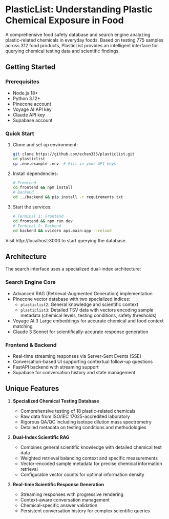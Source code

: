 # PlasticList: Understanding Plastic Chemical Exposure in Food

A comprehensive food safety database and search engine analyzing plastic-related chemicals in everyday foods. Based on testing 775 samples across 312 food products, PlasticList provides an intelligent interface for querying chemical testing data and scientific findings.

## Getting Started

### Prerequisites
- Node.js 18+
- Python 3.12+
- Pinecone account
- Voyage AI API key
- Claude API key
- Supabase account

### Quick Start
1. Clone and set up environment:
   ```bash
   git clone https://github.com/echen333/plasticlist.git
   cd plasticlist
   cp .env.example .env  # Fill in your API keys
   ```

2. Install dependencies:
   ```bash
   # Frontend
   cd frontend && npm install
   # Backend
   cd ../backend && pip install -r requirements.txt
   ```

3. Start the services:
   ```bash
   # Terminal 1: Frontend
   cd frontend && npm run dev
   # Terminal 2: Backend
   cd backend && uvicorn api.main:app --reload
   ```

Visit http://localhost:3000 to start querying the database.

## Architecture

The search interface uses a specialized dual-index architecture:

### Search Engine Core
- Advanced RAG (Retrieval-Augmented Generation) implementation
- Pinecone vector database with two specialized indices:
  - `plasticlist2`: General knowledge and scientific context
  - `plasticlist3`: Detailed TSV data with vectors encoding sample metadata (chemical levels, testing conditions, safety thresholds)
- Voyage AI 3 Large embeddings for accurate chemical and food context matching
- Claude 3 Sonnet for scientifically-accurate response generation

### Frontend & Backend
- Real-time streaming responses via Server-Sent Events (SSE)
- Conversation-based UI supporting contextual follow-up questions
- FastAPI backend with streaming support
- Supabase for conversation history and state management

## Unique Features

1. **Specialized Chemical Testing Database**
   - Comprehensive testing of 18 plastic-related chemicals
   - Raw data from ISO/IEC 17025-accredited laboratory
   - Rigorous QA/QC including isotope dilution mass spectrometry
   - Detailed metadata on testing conditions and methodologies

2. **Dual-Index Scientific RAG**
   - Combines general scientific knowledge with detailed chemical test data
   - Weighted retrieval balancing context and specific measurements
   - Vector-encoded sample metadata for precise chemical information retrieval
   - Configurable vector counts for optimal information density

3. **Real-time Scientific Response Generation**
   - Streaming responses with progressive rendering
   - Context-aware conversation management
   - Chemical-specific answer validation
   - Persistent conversation history for complex scientific queries
